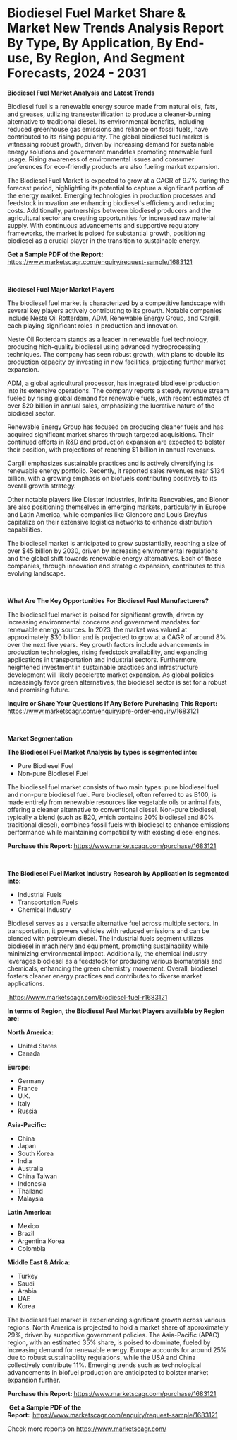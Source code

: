 <p><h1>Biodiesel Fuel Market Share & Market New Trends Analysis Report By Type, By Application, By End-use, By Region, And Segment Forecasts, 2024 - 2031</h1></p><p><strong>Biodiesel Fuel Market Analysis and Latest Trends</strong></p>
<p><p>Biodiesel fuel is a renewable energy source made from natural oils, fats, and greases, utilizing transesterification to produce a cleaner-burning alternative to traditional diesel. Its environmental benefits, including reduced greenhouse gas emissions and reliance on fossil fuels, have contributed to its rising popularity. The global biodiesel fuel market is witnessing robust growth, driven by increasing demand for sustainable energy solutions and government mandates promoting renewable fuel usage. Rising awareness of environmental issues and consumer preferences for eco-friendly products are also fueling market expansion. </p><p>The Biodiesel Fuel Market is expected to grow at a CAGR of 9.7% during the forecast period, highlighting its potential to capture a significant portion of the energy market. Emerging technologies in production processes and feedstock innovation are enhancing biodiesel's efficiency and reducing costs. Additionally, partnerships between biodiesel producers and the agricultural sector are creating opportunities for increased raw material supply. With continuous advancements and supportive regulatory frameworks, the market is poised for substantial growth, positioning biodiesel as a crucial player in the transition to sustainable energy.</p></p>
<p><strong>Get a Sample PDF of the Report:&nbsp;</strong> <a href="https://www.marketscagr.com/enquiry/request-sample/1683121?utm_campaign=2008&utm_medium=2&utm_source=Github&utm_content=ia&utm_term=30122024&utm_id=biodiesel-fuel">https://www.marketscagr.com/enquiry/request-sample/1683121</a></p>
<p>&nbsp;</p>
<p><strong>Biodiesel Fuel Major Market Players</strong></p>
<p><p>The biodiesel fuel market is characterized by a competitive landscape with several key players actively contributing to its growth. Notable companies include Neste Oil Rotterdam, ADM, Renewable Energy Group, and Cargill, each playing significant roles in production and innovation.</p><p>Neste Oil Rotterdam stands as a leader in renewable fuel technology, producing high-quality biodiesel using advanced hydroprocessing techniques. The company has seen robust growth, with plans to double its production capacity by investing in new facilities, projecting further market expansion.</p><p>ADM, a global agricultural processor, has integrated biodiesel production into its extensive operations. The company reports a steady revenue stream fueled by rising global demand for renewable fuels, with recent estimates of over $20 billion in annual sales, emphasizing the lucrative nature of the biodiesel sector.</p><p>Renewable Energy Group has focused on producing cleaner fuels and has acquired significant market shares through targeted acquisitions. Their continued efforts in R&D and production expansion are expected to bolster their position, with projections of reaching $1 billion in annual revenues.</p><p>Cargill emphasizes sustainable practices and is actively diversifying its renewable energy portfolio. Recently, it reported sales revenues near $134 billion, with a growing emphasis on biofuels contributing positively to its overall growth strategy.</p><p>Other notable players like Diester Industries, Infinita Renovables, and Bionor are also positioning themselves in emerging markets, particularly in Europe and Latin America, while companies like Glencore and Louis Dreyfus capitalize on their extensive logistics networks to enhance distribution capabilities.</p><p>The biodiesel market is anticipated to grow substantially, reaching a size of over $45 billion by 2030, driven by increasing environmental regulations and the global shift towards renewable energy alternatives. Each of these companies, through innovation and strategic expansion, contributes to this evolving landscape.</p></p>
<p>&nbsp;</p>
<p><strong>What Are The Key Opportunities For Biodiesel Fuel Manufacturers?</strong></p>
<p><p>The biodiesel fuel market is poised for significant growth, driven by increasing environmental concerns and government mandates for renewable energy sources. In 2023, the market was valued at approximately $30 billion and is projected to grow at a CAGR of around 8% over the next five years. Key growth factors include advancements in production technologies, rising feedstock availability, and expanding applications in transportation and industrial sectors. Furthermore, heightened investment in sustainable practices and infrastructure development will likely accelerate market expansion. As global policies increasingly favor green alternatives, the biodiesel sector is set for a robust and promising future.</p></p>
<p><strong>Inquire or Share Your Questions If Any Before Purchasing This Report:</strong> <a href="https://www.marketscagr.com/enquiry/pre-order-enquiry/1683121?utm_campaign=2008&utm_medium=2&utm_source=Github&utm_content=ia&utm_term=30122024&utm_id=biodiesel-fuel">https://www.marketscagr.com/enquiry/pre-order-enquiry/1683121</a></p>
<p>&nbsp;</p>
<p><strong>Market Segmentation</strong></p>
<p><strong>The Biodiesel Fuel Market Analysis by types is segmented into:</strong></p>
<p><ul><li>Pure Biodiesel Fuel</li><li>Non-pure Biodiesel Fuel</li></ul></p>
<p><p>The biodiesel fuel market consists of two main types: pure biodiesel fuel and non-pure biodiesel fuel. Pure biodiesel, often referred to as B100, is made entirely from renewable resources like vegetable oils or animal fats, offering a cleaner alternative to conventional diesel. Non-pure biodiesel, typically a blend (such as B20, which contains 20% biodiesel and 80% traditional diesel), combines fossil fuels with biodiesel to enhance emissions performance while maintaining compatibility with existing diesel engines.</p></p>
<p><strong>Purchase this Report:&nbsp;</strong><a href="https://www.marketscagr.com/purchase/1683121?utm_campaign=2008&utm_medium=2&utm_source=Github&utm_content=ia&utm_term=30122024&utm_id=biodiesel-fuel">https://www.marketscagr.com/purchase/1683121</a></p>
<p>&nbsp;</p>
<p><strong>The Biodiesel Fuel Market Industry Research by Application is segmented into:</strong></p>
<p><ul><li>Industrial Fuels</li><li>Transportation Fuels</li><li>Chemical Industry</li></ul></p>
<p><p>Biodiesel serves as a versatile alternative fuel across multiple sectors. In transportation, it powers vehicles with reduced emissions and can be blended with petroleum diesel. The industrial fuels segment utilizes biodiesel in machinery and equipment, promoting sustainability while minimizing environmental impact. Additionally, the chemical industry leverages biodiesel as a feedstock for producing various biomaterials and chemicals, enhancing the green chemistry movement. Overall, biodiesel fosters cleaner energy practices and contributes to diverse market applications.</p></p>
<p><a href="https://www.marketscagr.com/biodiesel-fuel-r1683121?utm_campaign=2008&utm_medium=2&utm_source=Github&utm_content=ia&utm_term=30122024&utm_id=biodiesel-fuel">&nbsp;https://www.marketscagr.com/biodiesel-fuel-r1683121</a></p>
<p><strong>In terms of Region, the Biodiesel Fuel Market Players available by Region are:</strong></p>
<p>
    <p> <strong> North America: </strong>
        <ul>
            <li>United States</li>
            <li>Canada</li>
        </ul>
        </p> 
    <p> <strong> Europe: </strong>
        <ul>
            <li>Germany</li>
            <li>France</li>
            <li>U.K.</li>
            <li>Italy</li>
            <li>Russia</li>
        </ul>
        </p> 
    <p> <strong> Asia-Pacific: </strong>
        <ul>
            <li>China</li>
            <li>Japan</li>
            <li>South Korea</li>
            <li>India</li>
            <li>Australia</li>
            <li>China Taiwan</li>
            <li>Indonesia</li>
            <li>Thailand</li>
            <li>Malaysia</li>
        </ul>
        </p> 
    <p> <strong> Latin America: </strong>
        <ul>
            <li>Mexico</li>
            <li>Brazil</li>
            <li>Argentina Korea</li>
            <li>Colombia</li>
        </ul>
        </p> 
    <p> <strong> Middle East & Africa: </strong>
        <ul>
            <li>Turkey</li>
            <li>Saudi</li>
            <li>Arabia</li>
            <li>UAE</li>
            <li>Korea</li>
        </ul>
    </p>
    </p>
<p><p>The biodiesel fuel market is experiencing significant growth across various regions. North America is projected to hold a market share of approximately 29%, driven by supportive government policies. The Asia-Pacific (APAC) region, with an estimated 35% share, is poised to dominate, fueled by increasing demand for renewable energy. Europe accounts for around 25% due to robust sustainability regulations, while the USA and China collectively contribute 11%. Emerging trends such as technological advancements in biofuel production are anticipated to bolster market expansion further.</p></p>
<p><strong>Purchase this Report: </strong><a href="https://www.marketscagr.com/purchase/1683121?utm_campaign=2008&utm_medium=2&utm_source=Github&utm_content=ia&utm_term=30122024&utm_id=biodiesel-fuel">https://www.marketscagr.com/purchase/1683121</a></p>
<p>&nbsp;<strong>Get a Sample PDF of the Report:&nbsp;&nbsp;</strong><a href="https://www.marketscagr.com/enquiry/request-sample/1683121?utm_campaign=2008&utm_medium=2&utm_source=Github&utm_content=ia&utm_term=30122024&utm_id=biodiesel-fuel">https://www.marketscagr.com/enquiry/request-sample/1683121</a></p>
<p><strong></strong></p>
<p>Check more reports on <a href="https://www.marketscagr.com/?utm_campaign=2008&utm_medium=2&utm_source=Github&utm_content=ia&utm_term=30122024&utm_id=biodiesel-fuel">https://www.marketscagr.com/</a></p>
